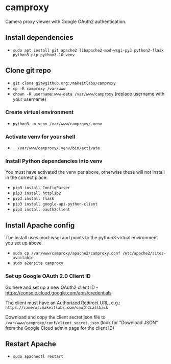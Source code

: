 # camproxy
Camera proxy viewer with Google OAuth2 authentication.

## Install dependencies
- `sudo apt install git apache2 libapache2-mod-wsgi-py3 python3-flask python3-pip python3.10-venv`

## Clone git repo
- `git clone git@github.org:/makeitlabs/camproxy`
- `cp -R camproxy /var/www`
- `chown -R username:www-data /var/www/camproxy` (replace username with your username)

### Create virtual environment
- `python3 -m venv /var/www/camproxy/.venv`

### Activate venv for your shell
- `. /var/www/camproxy/.venv/bin/activate`

### Install Python dependencies into venv

You must have activated the venv per above, otherwise these will not install in the correct place.

- `pip3 install ConfigParser`
- `pip3 install httplib2`
- `pip3 install flask`
- `pip3 install google-api-python-client`
- `pip3 install oauth2client`


## Install Apache config

The install uses mod-wsgi and points to the python3 virtual environment you set up above.

- `sudo cp /var/www/camproxy/apache2/camproxy.conf /etc/apache2/sites-available`
- `sudo a2ensite camproxy`

### Set up Google OAuth 2.0 Client ID

Go here and set up a new OAuth2 client ID - https://console.cloud.google.com/apis/credentials

The client must have an Authorized Redirect URL, e.g.: `https://cameras.makeitlabs.com/oauth2callback`

Download and copy the client secret json file to `/var/www/camproxy/conf/client_secret.json` (look for "Download JSON" from the Google Cloud admin page for the client ID)


## Restart Apache
- `sudo apachectl restart`

